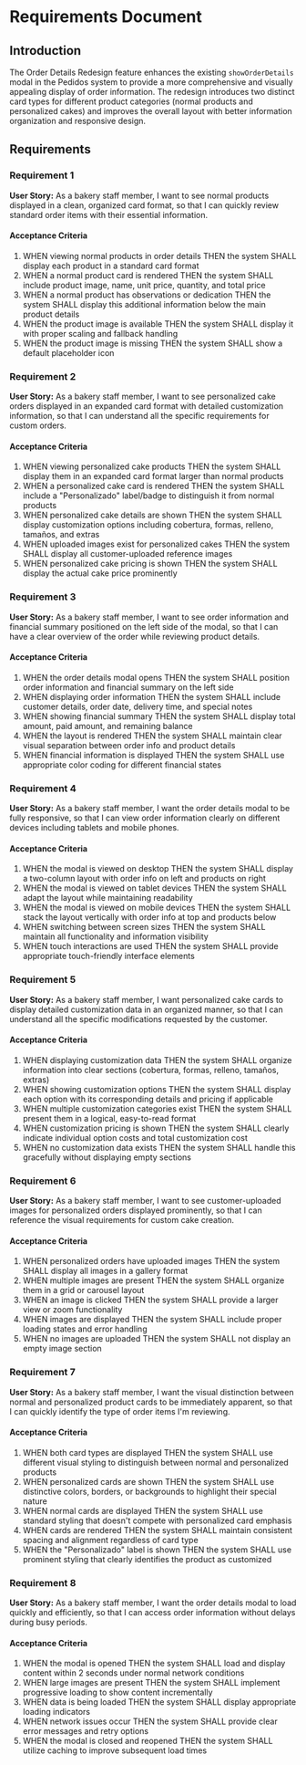 # Requirements Document

## Introduction

The Order Details Redesign feature enhances the existing `showOrderDetails` modal in the Pedidos system to provide a more comprehensive and visually appealing display of order information. The redesign introduces two distinct card types for different product categories (normal products and personalized cakes) and improves the overall layout with better information organization and responsive design.

## Requirements

### Requirement 1

**User Story:** As a bakery staff member, I want to see normal products displayed in a clean, organized card format, so that I can quickly review standard order items with their essential information.

#### Acceptance Criteria

1. WHEN viewing normal products in order details THEN the system SHALL display each product in a standard card format
2. WHEN a normal product card is rendered THEN the system SHALL include product image, name, unit price, quantity, and total price
3. WHEN a normal product has observations or dedication THEN the system SHALL display this additional information below the main product details
4. WHEN the product image is available THEN the system SHALL display it with proper scaling and fallback handling
5. WHEN the product image is missing THEN the system SHALL show a default placeholder icon

### Requirement 2

**User Story:** As a bakery staff member, I want to see personalized cake orders displayed in an expanded card format with detailed customization information, so that I can understand all the specific requirements for custom orders.

#### Acceptance Criteria

1. WHEN viewing personalized cake products THEN the system SHALL display them in an expanded card format larger than normal products
2. WHEN a personalized cake card is rendered THEN the system SHALL include a "Personalizado" label/badge to distinguish it from normal products
3. WHEN personalized cake details are shown THEN the system SHALL display customization options including cobertura, formas, relleno, tamaños, and extras
4. WHEN uploaded images exist for personalized cakes THEN the system SHALL display all customer-uploaded reference images
5. WHEN personalized cake pricing is shown THEN the system SHALL display the actual cake price prominently

### Requirement 3

**User Story:** As a bakery staff member, I want to see order information and financial summary positioned on the left side of the modal, so that I can have a clear overview of the order while reviewing product details.

#### Acceptance Criteria

1. WHEN the order details modal opens THEN the system SHALL position order information and financial summary on the left side
2. WHEN displaying order information THEN the system SHALL include customer details, order date, delivery time, and special notes
3. WHEN showing financial summary THEN the system SHALL display total amount, paid amount, and remaining balance
4. WHEN the layout is rendered THEN the system SHALL maintain clear visual separation between order info and product details
5. WHEN financial information is displayed THEN the system SHALL use appropriate color coding for different financial states

### Requirement 4

**User Story:** As a bakery staff member, I want the order details modal to be fully responsive, so that I can view order information clearly on different devices including tablets and mobile phones.

#### Acceptance Criteria

1. WHEN the modal is viewed on desktop THEN the system SHALL display a two-column layout with order info on left and products on right
2. WHEN the modal is viewed on tablet devices THEN the system SHALL adapt the layout while maintaining readability
3. WHEN the modal is viewed on mobile devices THEN the system SHALL stack the layout vertically with order info at top and products below
4. WHEN switching between screen sizes THEN the system SHALL maintain all functionality and information visibility
5. WHEN touch interactions are used THEN the system SHALL provide appropriate touch-friendly interface elements

### Requirement 5

**User Story:** As a bakery staff member, I want personalized cake cards to display detailed customization data in an organized manner, so that I can understand all the specific modifications requested by the customer.

#### Acceptance Criteria

1. WHEN displaying customization data THEN the system SHALL organize information into clear sections (cobertura, formas, relleno, tamaños, extras)
2. WHEN showing customization options THEN the system SHALL display each option with its corresponding details and pricing if applicable
3. WHEN multiple customization categories exist THEN the system SHALL present them in a logical, easy-to-read format
4. WHEN customization pricing is shown THEN the system SHALL clearly indicate individual option costs and total customization cost
5. WHEN no customization data exists THEN the system SHALL handle this gracefully without displaying empty sections

### Requirement 6

**User Story:** As a bakery staff member, I want to see customer-uploaded images for personalized orders displayed prominently, so that I can reference the visual requirements for custom cake creation.

#### Acceptance Criteria

1. WHEN personalized orders have uploaded images THEN the system SHALL display all images in a gallery format
2. WHEN multiple images are present THEN the system SHALL organize them in a grid or carousel layout
3. WHEN an image is clicked THEN the system SHALL provide a larger view or zoom functionality
4. WHEN images are displayed THEN the system SHALL include proper loading states and error handling
5. WHEN no images are uploaded THEN the system SHALL not display an empty image section

### Requirement 7

**User Story:** As a bakery staff member, I want the visual distinction between normal and personalized product cards to be immediately apparent, so that I can quickly identify the type of order items I'm reviewing.

#### Acceptance Criteria

1. WHEN both card types are displayed THEN the system SHALL use different visual styling to distinguish between normal and personalized products
2. WHEN personalized cards are shown THEN the system SHALL use distinctive colors, borders, or backgrounds to highlight their special nature
3. WHEN normal cards are displayed THEN the system SHALL use standard styling that doesn't compete with personalized card emphasis
4. WHEN cards are rendered THEN the system SHALL maintain consistent spacing and alignment regardless of card type
5. WHEN the "Personalizado" label is shown THEN the system SHALL use prominent styling that clearly identifies the product as customized

### Requirement 8

**User Story:** As a bakery staff member, I want the order details modal to load quickly and efficiently, so that I can access order information without delays during busy periods.

#### Acceptance Criteria

1. WHEN the modal is opened THEN the system SHALL load and display content within 2 seconds under normal network conditions
2. WHEN large images are present THEN the system SHALL implement progressive loading to show content incrementally
3. WHEN data is being loaded THEN the system SHALL display appropriate loading indicators
4. WHEN network issues occur THEN the system SHALL provide clear error messages and retry options
5. WHEN the modal is closed and reopened THEN the system SHALL utilize caching to improve subsequent load times